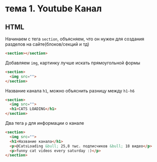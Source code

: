 # тема 1. Youtube Канал

## HTML

Начинаем с тега `section`, объясняем, что он нужен для создания разделов на сайте(блоков/секций и тд) 
```HTML
<section></section>
```

Добавляем `img`, картинку лучше искать прямоугольной формы
```HTML
<section>
  <img src="">
</section>
```

Название канала `h1`, можно объяснить разницу между `h1-h6`
```HTML
<section>
  <img src="">
  <h1>CATS LOADING</h1>
</section>
```

Два тега `p` для информации о канале
```HTML
<section>
  <img src="">
  <h1>Название канала</h1>
  <p>@CatsLoading &bull; 25,8 тыс. подписчиков &bull; 18 видео</p>
  <p>funny cat videos every saturday :)</p>
</section>
```
